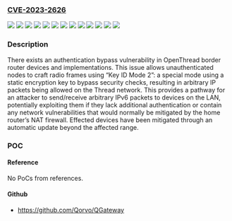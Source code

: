 ### [CVE-2023-2626](https://cve.mitre.org/cgi-bin/cvename.cgi?name=CVE-2023-2626)
![](https://img.shields.io/static/v1?label=Product&message=Google%20Wifi%20(next%20gen)&color=blue)
![](https://img.shields.io/static/v1?label=Product&message=Nest%20Hub%20(2nd.%20gen)%20w%2F%20Sleep%20Tracking%20&color=blue)
![](https://img.shields.io/static/v1?label=Product&message=Nest%20Hub%20(2nd.%20gen)%20w%2F%20Sleep%20Tracking&color=blue)
![](https://img.shields.io/static/v1?label=Product&message=Nest%20Hub%20Max&color=blue)
![](https://img.shields.io/static/v1?label=Product&message=Nest%20Wifi%206E&color=blue)
![](https://img.shields.io/static/v1?label=Product&message=Nest%20Wifi%20Point&color=blue)
![](https://img.shields.io/static/v1?label=Version&message=1.56.1%3C%201.56.368671%20&color=brighgreen)
![](https://img.shields.io/static/v1?label=Version&message=1.59%3C%201.63.355999%20&color=brighgreen)
![](https://img.shields.io/static/v1?label=Version&message=10.20221207.2.100038%20%3C%2010.20221207.2.100042%20&color=brighgreen)
![](https://img.shields.io/static/v1?label=Version&message=10.20221207.2.100038%3C%2010.20221207.2.100042%20&color=brighgreen)
![](https://img.shields.io/static/v1?label=Version&message=10.20221207.2.109%3C%2010.20221207.2.120%20&color=brighgreen)
![](https://img.shields.io/static/v1?label=Version&message=14150.881.7%3C%2014150.882.9%20&color=brighgreen)
![](https://img.shields.io/static/v1?label=Vulnerability&message=CWE-287%20Improper%20Authentication&color=brighgreen)

### Description

There exists an authentication bypass vulnerability in OpenThread border router devices and implementations. This issue allows unauthenticated nodes to craft radio frames using “Key ID Mode 2”: a special mode using a static encryption key to bypass security checks, resulting in arbitrary IP packets being allowed on the Thread network. This provides a pathway for an attacker to send/receive arbitrary IPv6 packets to devices on the LAN, potentially exploiting them if they lack additional authentication or contain any network vulnerabilities that would normally be mitigated by the home router’s NAT firewall. Effected devices have been mitigated through an automatic update beyond the affected range.

### POC

#### Reference
No PoCs from references.

#### Github
- https://github.com/Qorvo/QGateway

